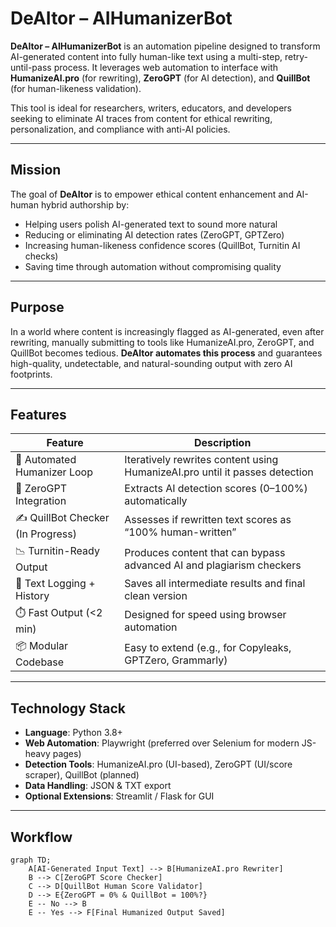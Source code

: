 # DeAItor – AIHumanizerBot

**DeAItor – AIHumanizerBot** is an automation pipeline designed to transform AI-generated content into fully human-like text using a multi-step, retry-until-pass process. It leverages web automation to interface with **HumanizeAI.pro** (for rewriting), **ZeroGPT** (for AI detection), and **QuillBot** (for human-likeness validation).

This tool is ideal for researchers, writers, educators, and developers seeking to eliminate AI traces from content for ethical rewriting, personalization, and compliance with anti-AI policies.

---

## Mission

The goal of **DeAItor** is to empower ethical content enhancement and AI-human hybrid authorship by:
- Helping users polish AI-generated text to sound more natural
- Reducing or eliminating AI detection rates (ZeroGPT, GPTZero)
- Increasing human-likeness confidence scores (QuillBot, Turnitin AI checks)
- Saving time through automation without compromising quality

---

## Purpose

In a world where content is increasingly flagged as AI-generated, even after rewriting, manually submitting to tools like HumanizeAI.pro, ZeroGPT, and QuillBot becomes tedious. **DeAItor automates this process** and guarantees high-quality, undetectable, and natural-sounding output with zero AI footprints.

---

## Features

| Feature                             | Description                                                                 |
|-------------------------------------|-----------------------------------------------------------------------------|
| 🔁 Automated Humanizer Loop         | Iteratively rewrites content using HumanizeAI.pro until it passes detection |
| 🧠 ZeroGPT Integration              | Extracts AI detection scores (0–100%) automatically                         |
| ✍️ QuillBot Checker (In Progress)   | Assesses if rewritten text scores as “100% human-written”                  |
| 📉 Turnitin-Ready Output            | Produces content that can bypass advanced AI and plagiarism checkers        |
| 📝 Text Logging + History           | Saves all intermediate results and final clean version                      |
| ⏱️ Fast Output (<2 min)             | Designed for speed using browser automation                                 |
| 📦 Modular Codebase                 | Easy to extend (e.g., for Copyleaks, GPTZero, Grammarly)                    |

---

## Technology Stack

- **Language**: Python 3.8+
- **Web Automation**: Playwright (preferred over Selenium for modern JS-heavy pages)
- **Detection Tools**: HumanizeAI.pro (UI-based), ZeroGPT (UI/score scraper), QuillBot (planned)
- **Data Handling**: JSON & TXT export
- **Optional Extensions**: Streamlit / Flask for GUI

---

## Workflow

```mermaid
graph TD;
    A[AI-Generated Input Text] --> B[HumanizeAI.pro Rewriter]
    B --> C[ZeroGPT Score Checker]
    C --> D[QuillBot Human Score Validator]
    D --> E{ZeroGPT = 0% & QuillBot = 100%?}
    E -- No --> B
    E -- Yes --> F[Final Humanized Output Saved]


